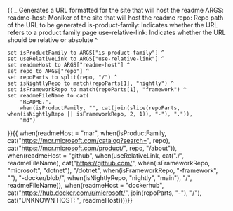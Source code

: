 {{
    _ Generates a URL formatted for the site that will host the readme
    ARGS:
      readme-host: Moniker of the site that will host the readme
      repo: Repo path of the URL to be generated
      is-product-family: Indicates whether the URL refers to a product family page
      use-relative-link: Indicates whether the URL should be relative or absolute ^

    set isProductFamily to ARGS["is-product-family"] ^
    set useRelativeLink to ARGS["use-relative-link"] ^
    set readmeHost to ARGS["readme-host"] ^
    set repo to ARGS["repo"] ^
    set repoParts to split(repo, "/") ^
    set isNightlyRepo to match(repoParts[1], "nightly") ^
    set isFrameworkRepo to match(repoParts[1], "framework") ^
    set readmeFileName to cat(
        "README.",
        when(isProductFamily, "", cat(join(slice(repoParts, when(isNightlyRepo || isFrameworkRepo, 2, 1)), "-"), ".")),
        "md")

}}{{
when(readmeHost = "mar",
    when(isProductFamily,
        cat("https://mcr.microsoft.com/catalog?search=", repo),
        cat("https://mcr.microsoft.com/product/", repo, "/about")),
    when(readmeHost = "github",
        when(useRelativeLink,
            cat("./", readmeFileName),
            cat("https://github.com/",
                when(isFrameworkRepo, "microsoft", "dotnet"),
                "/dotnet",
                when(isFrameworkRepo, "-framework", ""),
                "-docker/blob/",
                when(isNightlyRepo, "nightly", "main"),
                "/",
                readmeFileName)),
        when(readmeHost = "dockerhub",
            cat("https://hub.docker.com/r/microsoft/", join(repoParts, "-"), "/"),
            cat("UNKNOWN HOST: ", readmeHost))))}}
